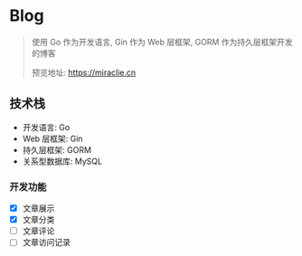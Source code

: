 # Blog

> 使用 Go 作为开发语言, Gin 作为 Web 层框架, GORM 作为持久层框架开发的博客 
> 
> 预览地址: https://miraclie.cn

## 技术栈

- 开发语言: Go
- Web 层框架: Gin
- 持久层框架: GORM
- 关系型数据库: MySQL

### 开发功能

- [x] 文章展示
- [x] 文章分类
- [ ] 文章评论
- [ ] 文章访问记录